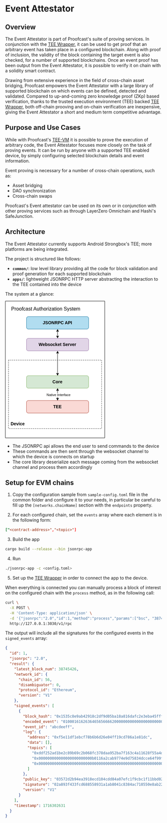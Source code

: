 # Event Attestator

## Overview

The Event Attestator is part of Proofcast's suite of proving services. In
conjunction with the [TEE Wrapper](./TEE-wrapper), it can be used to get proof
that an arbitrary event has taken place in a configured blockchain. Along with
proof of inclusion, the validity of the block containing the target event is
also checked, for a number of supported blockchains. Once an event proof has
been output from the Event Attestator, it is possible to verify it on chain with
a solidity smart contract.

Drawing from extensive experience in the field of cross-chain asset bridging,
Proofcast empowers the Event Attestator with a large library of supported
blockchain on which events can be defined, detected and validated. Compared to
up-and-coming zero knowledge proof (ZKp) based verification, thanks to the
trusted execution environment (TEE) backed [TEE Wrapper](./TEE-wrapper), both
off-chain prooving and on-chain verification are inexpensive, giving the Event
Attestator a short and medium term competitive advantage.

## Purpose and Use Cases

While with Proofcast's [TEE-VM](./TEE-VM.md) it is possible to prove the
execution of arbitrary code, the Event Attestator focuses more closely on the
task of proving events. It can be run by anyone with a supported TEE enabled
device, by simply configuring selected blockchain details and event information.

Event proving is necessary for a number of cross-chain operations, such as:

- Asset bridging
- DAO synchronization
- Cross-chain swaps

Proofcast's Event attestator can be used on its own or in conjunction with other
proving services such as through LayerZero Omnichain and Hashi's SafeJunction.

## Architecture

The Event Attestator currently supports Android Strongbox's TEE; more platforms
are being integrated.

The project is structured like follows:

- **`common/`**: low level library providing all the code for block validation
and proof generation for each supported blockchain
- **`apps/`**: lightweight JSONRPC HTTP server abstracting the interaction to
the TEE contained into the device

The system at a glance:

![Event Attestator Architecture](./event-attestator-arch.png "Event Attestator Architecture")

- The JSONRPC api allows the end user to send commands to the device
- These commands are then sent through the websocket channel to which the device
is connects on startup
- The core library deserialize each message coming from the websocket channel
and process them accordingly

## Setup for EVM chains

1. Copy the configuration sample from `sample-config.toml` file in the common folder
and configure it to your needs, in particular be careful to fill up the
`[networks.chainName]` section with the `endpoints` property.

2. For each configured chain, set the `events` array where each element is in
the following form:

```toml
["<contract-address>","<topic>"]
```

3. Build the app

```bash
cargo build --release --bin jsonrpc-app
```

4. Run

```bash
./jsonrpc-app -c <config.toml>
```

5. Set up the [TEE Wrapper](./TEE-wrapper) in order to connect the app to the device.

When everything is connected you can manually process a block of interest on the
configured chain with the `process` method, as in the following call:

```bash
curl \
  -X POST \
  -H 'Content-Type: application/json' \
  -d '{"jsonrpc":"2.0","id":1,"method":"process","params":["bsc", "38745426", "false", "true"]}' \
  http://127.0.0.1:3030/v1/rpc
```

The output will include all the signatures for the configured events in the
`signed_events` array:

```json
{
  "id": 1,
  "jsonrpc": "2.0",
  "result": {
    "latest_block_num": 38745426,
    "network_id": {
      "chain_id": 56,
      "disambiguator": 0,
      "protocol_id": "Ethereum",
      "version": "V1"
    },
    "signed_events": [
      {
        "block_hash": "0x1535c8e9ab42918c2df9d05ba18a816dafc2e3eba45fffc334d2890a2ebcc0bf",
        "encoded_event": "0100016162636465656666200000000000000000000000000000000000000000000000000000000000000000005af3107a4000",
        "event_id": "abcdeeff",
        "log": {
          "address": "0xf5e11df1ebcf78b6b6d26e04ff19cd786a1e81dc",
          "data": [],
          "topics": [
            "0xddf252ad1be2c89b69c2b068fc378daa952ba7f163c4a11628f55a4df523b3ef",
            "0x000000000000000000000000b0116a2cab9774e9d75834dcce64f99fd75a8579",
            "0x0000000000000000000000000000000000000000000000000000000000000000"
          ]
        },
        "public_key": "03572d2b94ea3918ecd104cdd84a07efc1f9cbc1f11bbd02a6418179894d0d2fc6",
        "signature": "02a893f433fcd688558931a1ab8041c8384ac710550e8ab22c705233c68bd12c38c085405ca6d2c5ea3db8d1b6b84d49f46f070239dcc06aa3c4ec78ea72cb0f01",
        "version": "V1"
      }
    ],
    "timestamp": 1716302631
  }
}
```

